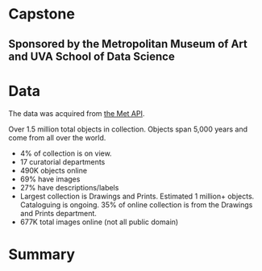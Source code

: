 # Capstone
## Sponsored by the Metropolitan Museum of Art and UVA School of Data Science

# Data
The data was acquired from [the Met API](https://metmuseum.github.io/). 

Over 1.5 million total objects in collection. Objects span 5,000 years and come from all over the
world.
- 4% of collection is on view.
- 17 curatorial departments
- 490K objects online
- 69% have images
- 27% have descriptions/labels
- Largest collection is Drawings and Prints. Estimated 1 million+ objects. Cataloguing is ongoing. 35% of online collection is from the Drawings and Prints department.
- 677K total images online (not all public domain)

# Summary
